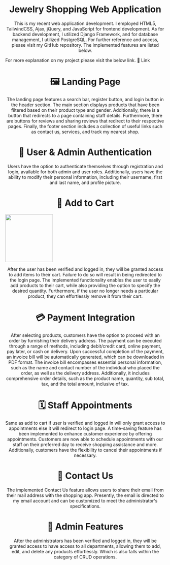 <h1 align="center"> Jewelry Shopping Web Application</h1>
<p align="center">This is my recent web application development. I employed HTML5, TailwindCSS, Ajax, jQuery, and JavaScript for frontend development. As for backend development, I utilized Django Framework, and for database management, I utilized PostgreSQL. For further reference and access, please visit my GitHub repository. The implemented features are listed below.</p>

For more explanation on my project please visit the below link.
<a herf="https://mfj-rb4807.vercel.app/" target="blank">🔗 Link </a>

<h1 align="center">🖼 Landing Page</h1>
<p align="center">The landing page features a search bar, register button, and login button in the header section. The main section displays products that have been filtered based on their product type and gender. Additionally, there is a button that redirects to a page containing staff details. Furthermore, there are buttons for reviews and sharing reviews that redirect to their respective pages. Finally, the footer section includes a collection of useful links such as contact us, services, and track my nearest shop.</p>

<h1 align="center">🔐 User & Admin Authentication</h1>
<p align="center">Users have the option to authenticate themselves through registration and login, available for both admin and user roles. Additionally, users have the ability to modify their personal information, including their username, first and last name, and profile picture.</p>

<h1 align="center">🛒 Add to Cart</h1>
<img width="150px" src="https://dl.dropboxusercontent.com/scl/fi/vuvqi4iu0flawwslttwlh/add-to-cart.png?rlkey=mq45ea9xspie6z8tr0y4glpvu&dl=0"  alt=""><p align="center">After the user has been verified and logged in, they will be granted access to add items to their cart. Failure to do so will result in being redirected to the login page. The implemented functionality enables the user to easily add products to their cart, while also providing the option to specify the desired quantity. Furthermore, if the user no longer needs a particular product, they can effortlessly remove it from their cart.</p>

<h1 align="center">💳 Payment Integration</h1>
<p align="center">After selecting products, customers have the option to proceed with an order by furnishing their delivery address. The payment can be executed through a range of methods, including debit/credit card, online payment, pay later, or cash on delivery. Upon successful completion of the payment, an invoice bill will be automatically generated, which can be downloaded in PDF format. The invoice bill encompasses essential personal information, such as the name and contact number of the individual who placed the order, as well as the delivery address. Additionally, it includes comprehensive order details, such as the product name, quantity, sub total, tax, and the total amount, inclusive of tax.</p>

<h1 align="center">🗓 Staff Appointments</h1>
<p align="center">Same as add to cart if user is verified and logged in will only grant access to appointments else it will redirect to login page. A time-saving feature has been implemented to enhance customer experience by offering appointments. Customers are now able to schedule appointments with our staff on their preferred day to receive shopping assistance and more. Additionally, customers have the flexibility to cancel their appointments if necessary.</p>

<h1 align="center">📩 Contact Us</h1>
<p align="center">The implemented Contact Us feature allows users to share their email from their mail address with the shopping app. Presently, the email is directed to my email account and can be customized to meet the administrator's specifications.</p>

<h1 align="center">👤 Admin Features</h1>
<p align="center">After the administrators has been verified and logged in, they will be granted access to have access to all departments, allowing them to add, edit, and delete any products effortlessly. Which is also falls within the category of CRUD operations.</p>
